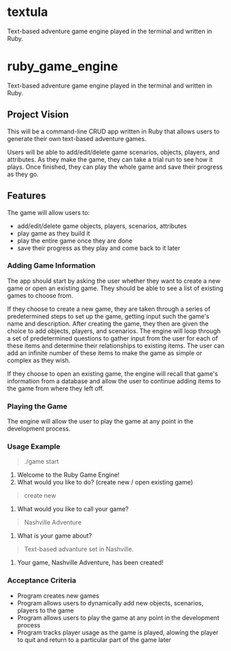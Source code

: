 # textula
Text-based adventure game engine played in the terminal and written in Ruby.

# ruby_game_engine
Text-based adventure game engine played in the terminal and written in Ruby.

## Project Vision

This will be a command-line CRUD app written in Ruby that allows users to
generate their own text-based adventure games.

Users will be able to add/edit/delete game scenarios, objects, players,
and attributes. As they make the game, they can take a trial run to see
how it plays. Once finished, they can play the whole game and save their
progress as they go.

## Features

The game will allow users to:

* add/edit/delete game objects, players, scenarios, attributes
* play game as they build it
* play the entire game once they are done
* save their progress as they play and come back to it
  later

### Adding Game Information

The app should start by asking the user whether they want to create a
new game or open an existing game. They should be able to see a list of
existing games to choose from.

If they choose to create a new game, they are taken through a series of
predetermined steps to set up the game, getting input such the game's
name and description. After creating the game, they then are
given the choice to add objects, players, and scenarios. The engine will
loop through a set of predetermined questions to gather input from the
user for each of these items and determine their relationships to
existing items. The user can add an infinite number of
these items to make the game as simple or complex as they wish.

If they choose to open an existing game, the engine will recall that
game's information from a database and allow the user to continue adding
items to the game from where they left off.

### Playing the Game

The engine will allow the user to play the game at any point in the
development process.

### Usage Example

> ./game start
1. Welcome to the Ruby Game Engine!
2. What would you like to do? (create new / open existing game)
> create new
1. What would you like to call your game?
> Nashville Adventure
1. What is your game about?
> Text-based advanture set in Nashville.
1. Your game, Nashville Adventure, has been created!

### Acceptance Criteria

* Program creates new games
* Program allows users to dynamically add new objects, scenarios,
  players to the game
* Program allows users to play the game at any point in the development
  process
* Program tracks player usage as the game is played, alowing the player
  to quit and return to a particular part of the game later
